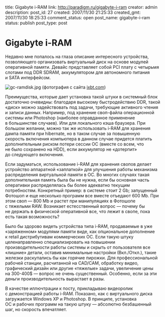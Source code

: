 title: Gigabyte i-RAM
link: http://paradigm.ru/gigabyte-i-ram
creator: admin
description:
post_id: 27
created: 2007/11/30 21:25:33
created_gmt: 2007/11/30 18:25:33
comment_status: open
post_name: gigabyte-i-ram
status: publish
post_type: post

# Gigabyte i-RAM

Недавно мне попалось на глаза описание интересного устройства, позволяющего организовать виртуальный диск на основе модулей оперативной памяти. Девайс представляет собой PCI плату с четырьмя слотами под DDR SDRAM, аккумулятором для автономного питания и SATA интерфейсом.

![gc-ramdisk.jpg](/media/gc-ramdisk.jpg) (фотография с сайта [ixbt.com](http://ixbt.com))

Преимущества, которые дает установка такой штуки в системный блок достаточно очевидны: благодаря высокому быстродействию DDR, такой «диск» можно задействовать под задачи, требующие активного чтения и записи данных. Например, под хранение своп-файла операционной системы или Photoshop (наиболее оправданное применение в большинстве случаев). Или для локального кэша браузера. При большом желании, можно так же использовать i-RAM для хранения дампа памяти при hibernate, но в таком случае за повышенную скорость включения компьютера в данном случае придется платить дополнительным риском потери сессии ОС (вместе со всем, что не было сохранено на HDD), если аккумулятор не «дотерпит» до следующего включения.

Если задуматься, использование i-RAM для хранения свопов делает устройство аппаратной «заплаткой» для улучшения работы механизма распределения виртуальной памяти в ОС. Во многих случаях такая дополнительная память была бы не нужна, если бы основная часть оперативки распределялась бы более адекватно текущим потребностям. Конкретный пример: в системе стоит 2 Gb; запущенный Фотошоп и еще несколько программ все вместе отъедают 600 Mb. При этом своп — 800 Mb и растет при манипуляциях в Фотошопе с тяжелыми RAW. Возникает естесственный вопрос — почему бы не держать в физической оперативной все, что лежит в свопе, пока есть такая возможность?

Было бы здорово видеть устройства типа i-RAM, продаваемые в уже «заряженном» модулями памяти виде, как опциональное дополнение к retail дистрибутивам коммерческих ОС. Если такую штуку целенаправленно специализировать на повышении производительности работы системы и скрыть от пользователя все «лишние» детали, оставив минимальные настройки (Вкл./Откл.), такие железки раскупались бы как горячие пирожки. Для профессиональной рабочей станции, расчитанной на CAD/CAM, обработку видео, графический дизайн или другие «тяжелые» задачи, увеличение цены на 300-400$ — вопрос не очень существенный. Особенно, если за эти деньги производительность вырастает в разы.

В качестве иллючтрации к посту, прикладываю видеоролик с демонстрацией работы i-RAM. Показано, как с виртуального диска загружается Windows XP и Photoshop. В принципе, установка ОС и рабочих программ на такую штуку — абсолютно безбашенный шаг, но скорость впечатляет.
